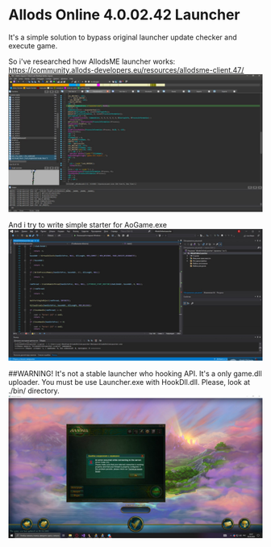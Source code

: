 # Allods Online 4.0.02.42 Launcher
It's a simple solution to bypass original launcher update checker and execute game.

So i've researched how AllodsME launcher works: https://community.allods-developers.eu/resources/allodsme-client.47/
 ![image info](./allodsMeLauncherReverse.jpg)

And i try to write simple starter for AoGame.exe
 ![image info](./Develop.jpg)

##WARNING!
It's not a stable launcher who hooking API.
It's a only game.dll uploader. 
You must be use Launcher.exe with HookDll.dll.
Please, look at ./bin/ directory.
 ![image info](./result.jpg)
